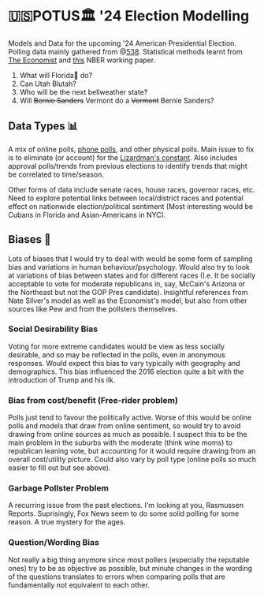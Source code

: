 # 🇺🇸POTUS🏛️ '24 Election Modelling 
Models and Data for the upcoming '24 American Presidential Election. Polling data mainly gathered from @[538](https://abcnews.go.com/538). Statistical methods learnt from [The Economist](https://www.economist.com/the-economist-explains/2022/09/09/how-does-the-economists-midterms-election-model-work) and [this](https://www.nber.org/system/files/working_papers/w12053/w12053.pdf) NBER working paper.

1. What will Florida🤪 do?
2. Can Utah Blutah?
3. Who will be the next bellweather state?
4. Will ~~Bernie Sanders~~ Vermont do a ~~Vermont~~ Bernie Sanders?

## Data Types 📊
A mix of online polls, [phone polls](https://www.pewresearch.org/short-reads/2019/02/27/what-our-transition-to-online-polling-means-for-decades-of-phone-survey-trends/), and other physical polls. Main issue to fix is to eliminate (or account) for the [Lizardman's constant](https://slatestarcodex.com/2013/04/12/noisy-poll-results-and-reptilian-muslim-climatologists-from-mars/). Also includes approval polls/trends from previous elections to identify trends that might be correlated to time/season.

Other forms of data include senate races, house races, governor races, etc. Need to explore potential links between local/district races and potential effect on nationwide election/political sentiment (Most interesting would be Cubans in Florida and Asian-Americans in NYC).

## Biases 👀
Lots of biases that I would try to deal with would be some form of sampling bias and variations in human behaviour/psychology. Would also try to look at variations of bias between states and for different races (I.e. It be socially acceptable to vote for moderate republicans in, say, McCain's Arizona or the Northeast but not the GOP Pres candidate). Insightful references from Nate Silver's model as well as the Economist's model, but also from other sources like Pew and from the pollsters themselves.

### Social Desirability Bias
Voting for more extreme candidates would be view as less socially desirable, and so may be reflected in the polls, even in anonymous responses. Would expect this bias to vary typically with geography and demographics. This bias influenced the 2016 election quite a bit with the introduction of Trump and his ilk.

### Bias from cost/benefit (Free-rider problem)
Polls just tend to favour the politically active. Worse of this would be online polls and models that draw from online sentiment, so would try to avoid drawing from online sources as much as possible. I suspect this to be the main problem in the suburbs with the moderate (think wine moms) to republican leaning vote, but accounting for it would require drawing from an overall cost/utility picture. Could also vary by poll type (online polls so much easier to fill out but see above).

### Garbage Pollster Problem
A recurring issue from the past elections. I'm looking at you, Rasmussen Reports. Suprisingly, Fox News seem to do some solid polling for some reason. A true mystery for the ages.

### Question/Wording Bias
Not really a big thing anymore since most pollers (especially the reputable ones) try to be as objective as possible, but minute changes in the wording of the questions translates to errors when comparing polls that are fundamentally not equivalent to each other.



